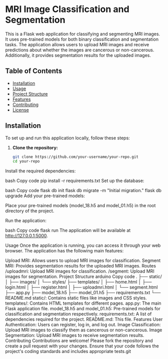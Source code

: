 # MRI Image Classification and Segmentation

This is a Flask web application for classifying and segmenting MRI images. It uses pre-trained models for both binary classification and segmentation tasks. The application allows users to upload MRI images and receive predictions about whether the images are cancerous or non-cancerous. Additionally, it provides segmentation results for the uploaded images.

## Table of Contents

- [Installation](#installation)
- [Usage](#usage)
- [Project Structure](#project-structure)
- [Features](#features)
- [Contributing](#contributing)
- [License](#license)

## Installation

To set up and run this application locally, follow these steps:

1. **Clone the repository:**

   ```bash
   git clone https://github.com/your-username/your-repo.git
   cd your-repo

Install the required dependencies:

bash
Copy code
pip install -r requirements.txt
Set up the database:

bash
Copy code
flask db init
flask db migrate -m "Initial migration."
flask db upgrade
Add your pre-trained models:

Place your pre-trained models (model_18.h5 and model_01.h5) in the root directory of the project.

Run the application:

bash
Copy code
flask run
The application will be available at http://127.0.0.1:5000.

Usage
Once the application is running, you can access it through your web browser. The application has the following main features:

Upload MRI: Allows users to upload MRI images for classification.
Segment MRI: Provides segmentation results for the uploaded MRI images.
Routes
/uploadmri: Upload MRI images for classification.
/segment: Upload MRI images for segmentation.
Project Structure
arduino
Copy code
.
├── static/
│   ├── images/
│   └── styles/
├── templates/
│   ├── home.html
│   ├── login.html
│   ├── register.html
│   ├── uploadmri.html
│   └── segment.html
├── app.py
├── model_18.h5
├── model_01.h5
├── requirements.txt
└── README.md
static/: Contains static files like images and CSS styles.
templates/: Contains HTML templates for different pages.
app.py: The main Flask application file.
model_18.h5 and model_01.h5: Pre-trained models for classification and segmentation respectively.
requirements.txt: A list of dependencies required for the project.
README.md: This file.
Features
User Authentication: Users can register, log in, and log out.
Image Classification: Upload MRI images to classify them as cancerous or non-cancerous.
Image Segmentation: Upload MRI images to receive segmentation results.
Contributing
Contributions are welcome! Please fork the repository and create a pull request with your changes. Ensure that your code follows the project's coding standards and includes appropriate tests.git 